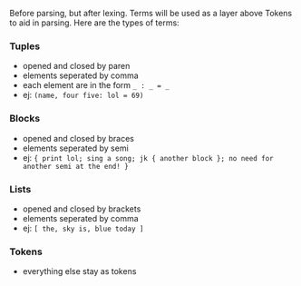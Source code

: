 Before parsing, but after lexing. Terms will be used as a layer above Tokens to aid in parsing. Here are the types of terms:

### Tuples
- opened and closed by paren
- elements seperated by comma
- each element are in the form `_ : _ = _`
- ej: `(name, four five: lol = 69)`

### Blocks
- opened and closed by braces
- elements seperated by semi
- ej: `{ print lol; sing a song; jk { another block }; no need for another semi at the end! }`

### Lists
- opened and closed by brackets
- elements seperated by comma
- ej: `[ the, sky is, blue today ]`

### Tokens
- everything else stay as tokens
